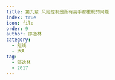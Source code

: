 ```yaml
---
title: 第九章 风险控制是所有高手都重视的问题
index: true
icon: file
order: 9
author: 邵逸林
category:
  - 短线
  - 大A
tag:
  - 邵逸林
  - 2017
---
```

